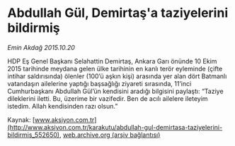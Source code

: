 # Abdullah Gül, Demirtaş'a taziyelerini bildirmiş

*Emin Akdağ 2015.10.20*

<div class="pNewsDetailMainContent ctx_content" itemprop="articleBody">
 <p>
  HDP Eş Genel Başkanı Selahattin Demirtaş, Ankara Garı önünde 10 Ekim 2015 tarihinde meydana gelen ülke tarihinin en kanlı terör eyleminde (çifte intihar saldırısında) ölenler (100’ü aşkın kişi) arasında yer alan dört Batmanlı vatandaşın ailelerine yaptığı başsağlığı ziyareti sırasında, 11’inci Cumhurbaşkanı Abdullah Gül’ün kendisini aradığı bilgisini paylaştı: “Taziye dileklerini iletti. Bu, üzerime bir vazifedir. Ben de acılı ailelere ileteyim istedim. Allah kendisinden razı olsun.”
 </p>
</div>


Kaynak: [www.aksiyon.com.tr](http://www.aksiyon.com.tr/karakutu/abdullah-gul-demirtasa-taziyelerini-bildirmis_552650), [web.archive.org (arşiv bağlantısı)](http://web.archive.org/web/20151021123315/http://www.aksiyon.com.tr/karakutu/abdullah-gul-demirtasa-taziyelerini-bildirmis_552650)
